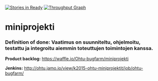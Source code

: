 [![Stories in Ready](https://badge.waffle.io/Ohtu-bugfarm/miniprojekti.png?label=ready&title=Ready)](https://waffle.io/Ohtu-bugfarm/miniprojekti)
[![Throughput Graph](https://graphs.waffle.io/ohtu-bugfarm/miniprojekti/throughput.svg)](https://waffle.io/ohtu-bugfarm/miniprojekti/metrics)


# miniprojekti

### **Definition of done**: Vaatimus on suunniteltu, ohjelmoitu, testattu ja integroitu aiemmin toteuttujen toimintojen kanssa.

**Product backlog:**
https://waffle.io/Ohtu-bugfarm/miniprojekti

**Jenkins:**
http://ohtu.jamo.io/view/k2015-ohtu-miniprojektit/job/ohtu-bugfarm/
